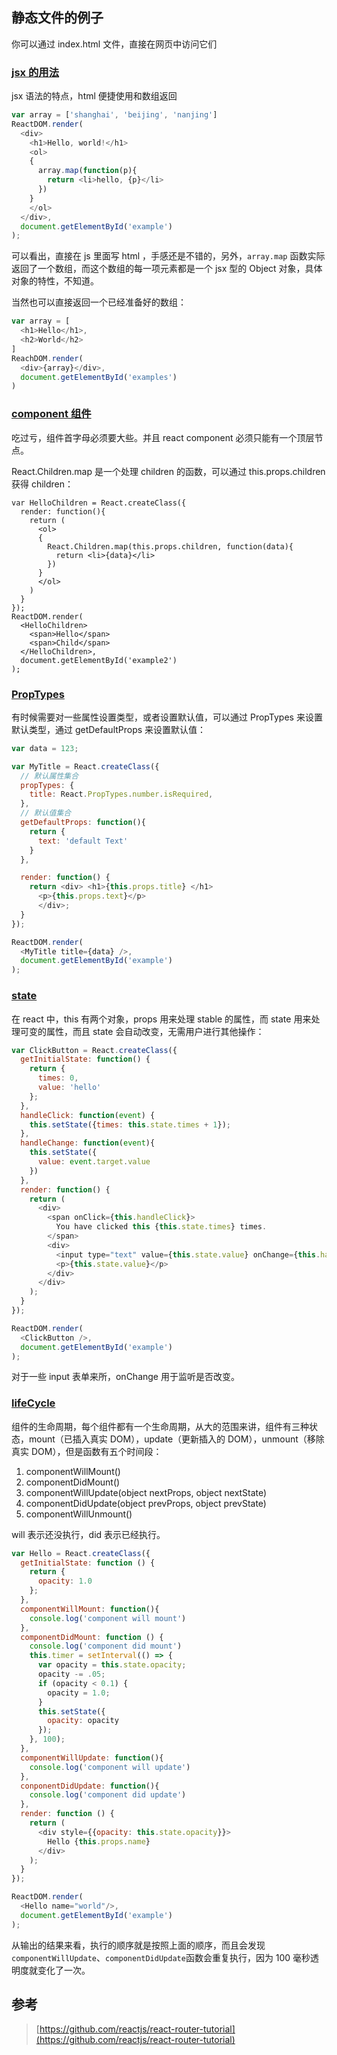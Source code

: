 ## 静态文件的例子

你可以通过 index.html 文件，直接在网页中访问它们

### [jsx 的用法](https://songjinzhong.github.io/react-learning/4-static/jsx)

jsx 语法的特点，html 便捷使用和数组返回

```javascript
var array = ['shanghai', 'beijing', 'nanjing']
ReactDOM.render(
  <div>
    <h1>Hello, world!</h1>
    <ol>
    {
      array.map(function(p){
        return <li>hello, {p}</li>
      })
    }
    </ol>
  </div>,
  document.getElementById('example')
);
```

可以看出，直接在 js 里面写 html ，手感还是不错的，另外，`array.map` 函数实际返回了一个数组，而这个数组的每一项元素都是一个 jsx 型的 Object 对象，具体对象的特性，不知道。

当然也可以直接返回一个已经准备好的数组：

```javascript
var array = [
  <h1>Hello</h1>,
  <h2>World</h2>
]
ReachDOM.render(
  <div>{array}</div>,
  document.getElementById('examples')
)
```

### [component 组件](https://songjinzhong.github.io/react-learning/4-static/component)

吃过亏，组件首字母必须要大些。并且 react component 必须只能有一个顶层节点。

React.Children.map 是一个处理 children 的函数，可以通过 this.props.children 获得 children：

```
var HelloChildren = React.createClass({
  render: function(){
    return (
      <ol>
      {
        React.Children.map(this.props.children, function(data){
          return <li>{data}</li>
        })
      }
      </ol>
    )
  }
});
ReactDOM.render(
  <HelloChildren>
    <span>Hello</span>
    <span>Child</span>
  </HelloChildren>,
  document.getElementById('example2')
);
```

### [PropTypes](https://songjinzhong.github.io/react-learning/4-static/PropTypes)

有时候需要对一些属性设置类型，或者设置默认值，可以通过 PropTypes 来设置默认类型，通过 getDefaultProps 来设置默认值：

```javascript
var data = 123;

var MyTitle = React.createClass({
  // 默认属性集合
  propTypes: {
    title: React.PropTypes.number.isRequired,
  },
  // 默认值集合
  getDefaultProps: function(){
    return {
      text: 'default Text'
    }
  },

  render: function() {
    return <div> <h1>{this.props.title} </h1>
      <p>{this.props.text}</p>
      </div>;
  }
});

ReactDOM.render(
  <MyTitle title={data} />,
  document.getElementById('example')
);
```

### [state](https://songjinzhong.github.io/react-learning/4-static/state)

在 react 中，this 有两个对象，props 用来处理 stable 的属性，而 state 用来处理可变的属性，而且 state 会自动改变，无需用户进行其他操作：

```javascript
var ClickButton = React.createClass({
  getInitialState: function() {
    return {
      times: 0,
      value: 'hello'
    };
  },
  handleClick: function(event) {
    this.setState({times: this.state.times + 1});
  },
  handleChange: function(event){
    this.setState({
      value: event.target.value
    })
  },
  render: function() {
    return (
      <div>
        <span onClick={this.handleClick}>
          You have clicked this {this.state.times} times.
        </span>
        <div>
          <input type="text" value={this.state.value} onChange={this.handleChange}/>
          <p>{this.state.value}</p>
        </div>
      </div>
    );
  }
});

ReactDOM.render(
  <ClickButton />,
  document.getElementById('example')
);
```

对于一些 input 表单来所，onChange 用于监听是否改变。

### [lifeCycle](https://songjinzhong.github.io/react-learning/4-static/lifeCycle)

组件的生命周期，每个组件都有一个生命周期，从大的范围来讲，组件有三种状态，mount（已插入真实 DOM），update（更新插入的 DOM），unmount（移除真实 DOM），但是函数有五个时间段：

1. componentWillMount()
2. componentDidMount()
3. componentWillUpdate(object nextProps, object nextState)
4. componentDidUpdate(object prevProps, object prevState)
5. componentWillUnmount()

will 表示还没执行，did 表示已经执行。

```javascript
var Hello = React.createClass({
  getInitialState: function () {
    return {
      opacity: 1.0
    };
  },
  componentWillMount: function(){
    console.log('component will mount')
  },
  componentDidMount: function () {
    console.log('component did mount')
    this.timer = setInterval(() => {
      var opacity = this.state.opacity;
      opacity -= .05;
      if (opacity < 0.1) {
        opacity = 1.0;
      }
      this.setState({
        opacity: opacity
      });
    }, 100);
  },
  componentWillUpdate: function(){
    console.log('component will update')
  },
  conponentDidUpdate: function(){
    console.log('component did update')
  },
  render: function () {
    return (
      <div style={{opacity: this.state.opacity}}>
        Hello {this.props.name}
      </div>
    );
  }
});

ReactDOM.render(
  <Hello name="world"/>,
  document.getElementById('example')
);
```

从输出的结果来看，执行的顺序就是按照上面的顺序，而且会发现 `componentWillUpdate`、`componentDidUpdate`函数会重复执行，因为 100 毫秒透明度就变化了一次。

## 参考

>[https://github.com/reactjs/react-router-tutorial](https://github.com/reactjs/react-router-tutorial)